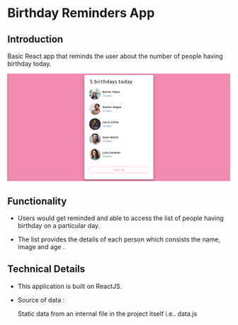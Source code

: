 # Birthday Reminders App

## Introduction

Basic React app that reminds the user about the number of people having birthday today.

![Birthday Reminders App](https://github.com/sudarshan-sh/BirthdayRemindersApp/blob/main/images/birthday-reminders-app.png)

## Functionality

* Users would get reminded and able to access the list of people having birthday on a particular day.

* The list provides the details of each person which consists the name, image and age .

## Technical Details

* This application is built on ReactJS.

* Source of data :

    Static data from an internal file in the project itself i.e.. data.js